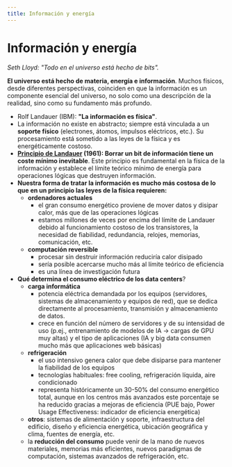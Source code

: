 ```yaml
---
title: Información y energía
---
```


# Información y energía

  *Seth Lloyd: "Todo en el universo está hecho de bits".*

**El universo está hecho de materia, energía e información**. Muchos físicos, desde diferentes perspectivas, coinciden en que la información es un componente esencial del universo, no solo como una descripción de la realidad, sino como su fundamento más profundo. 

- Rolf Landauer (IBM): **"La información es física"**. 
- La información no existe en abstracto; siempre está vinculada a un **soporte físico** (electrones, átomos, impulsos eléctricos, etc.). Su procesamiento está sometido a las leyes de la física y es energéticamente costoso.
- **[Principio de Landauer](https://es.wikipedia.org/wiki/Principio_de_Landauer) (1961): Borrar un bit de información tiene un coste mínimo inevitable**. Este principio es fundamental en la física de la información y establece el límite teórico mínimo de energía para operaciones lógicas que destruyen información. 
- **Nuestra forma de tratar la información es mucho más costosa de lo que en un principio las leyes de la física requieren:**
  - **ordenadores actuales**
    - el gran consumo energético proviene de mover datos y disipar calor, más que de las operaciones lógicas 
    - estamos millones de veces por encima del límite de Landauer debido al funcionamiento costoso de los transistores, la necesidad de fiabilidad, redundancia, relojes, memorias, comunicación, etc.
  - **computación reversible** 
    - procesar sin destruir información reduciría calor disipado
    - sería posible acercarse mucho más al límite teórico de eficiencia 
    - es una línea de investigación futura
- **Qué determina el consumo eléctrico de los data centers**? 
  - **carga informática**
    - potencia eléctrica demandada por los equipos (servidores, sistemas de almacenamiento y equipos de red), que se dedica directamente al procesamiento, transmisión y almacenamiento de datos.
    - crece en función del número de servidores y de su intensidad de uso (p.ej., entrenamiento de modelos de IA → cargas de GPU muy altas) y el tipo de aplicaciones (IA y big data consumen mucho más que aplicaciones web básicas)
  - **refrigeración**
    - el uso intensivo genera calor que debe disiparse para mantener la fiabilidad de los equipos
    - tecnologías habituales: free cooling, refrigeración líquida, aire condicionado
    - representa históricamente un 30-50% del consumo energético total, aunque en los centros más avanzados este porcentaje se ha reducido gracias a mejoras de eficiencia (PUE bajo, Power Usage Effectiveness: indicador de eficiencia energética)
  - **otros**: sistemas de alimentación y soporte, infraestructura del edificio, diseño y eficiencia energética, ubicación geográfica y clima, fuentes de energía, etc. 
  - la **reducción del consumo** puede venir de la mano de nuevos materiales, memorias más eficientes, nuevos paradigmas de computación, sistemas avanzados de refrigeración, etc. 


